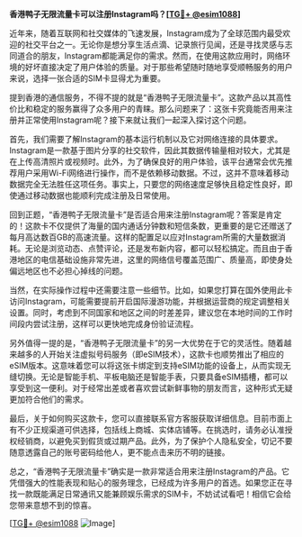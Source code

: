 **香港鸭子无限流量卡可以注册Instagram吗？[[TG💪+ @esim1088](https://t.me/s/esim1088)]**

近年来，随着互联网和社交媒体的飞速发展，Instagram成为了全球范围内最受欢迎的社交平台之一。无论你是想分享生活点滴、记录旅行见闻，还是寻找灵感与志同道合的朋友，Instagram都能满足你的需求。然而，在使用这款应用时，网络环境的好坏直接决定了用户体验的质量。对于那些希望随时随地享受顺畅服务的用户来说，选择一张合适的SIM卡显得尤为重要。

提到香港的通信服务，不得不提的就是“香港鸭子无限流量卡”。这款产品以其高性价比和稳定的服务赢得了众多用户的青睐。那么问题来了：这张卡究竟能否用来注册并正常使用Instagram呢？接下来就让我们一起深入探讨这个问题。

首先，我们需要了解Instagram的基本运行机制以及它对网络连接的具体要求。Instagram是一款基于图片分享的社交软件，因此其数据传输量相对较大，尤其是在上传高清照片或视频时。此外，为了确保良好的用户体验，该平台通常会优先推荐用户采用Wi-Fi网络进行操作，而不是依赖移动数据。不过，这并不意味着移动数据完全无法胜任这项任务。事实上，只要您的网络速度足够快且稳定性良好，即使通过移动数据也能顺利完成注册及日常使用。

回到正题，“香港鸭子无限流量卡”是否适合用来注册Instagram呢？答案是肯定的！这款卡不仅提供了海量的国内通话分钟数和短信条数，更重要的是它还赠送了每月高达数百GB的高速流量。这样的配置足以应对Instagram所需的大量数据消耗。无论是浏览动态、点赞评论，还是发布新内容，都可以轻松搞定。而且由于香港地区的电信基础设施非常先进，这里的网络信号覆盖范围广、质量高，即使身处偏远地区也不必担心掉线的问题。

当然，在实际操作过程中还需要注意一些细节。比如，如果您打算在国外使用此卡访问Instagram，可能需要提前开启国际漫游功能，并根据运营商的规定调整相关设置。同时，考虑到不同国家和地区之间的时差差异，建议您在本地时间的工作时间段内尝试注册，这样可以更快地完成身份验证流程。

另外值得一提的是，“香港鸭子无限流量卡”的另一大优势在于它的灵活性。随着越来越多的人开始关注虚拟号码服务（即eSIM技术），这款卡也顺势推出了相应的eSIM版本。这意味着您可以将这张卡绑定到支持eSIM功能的设备上，从而实现无缝切换。无论是智能手机、平板电脑还是智能手表，只要具备eSIM插槽，都可以享受到这一便利。对于经常出差或者喜欢尝试新鲜事物的朋友而言，这种形式无疑更加符合他们的需求。

最后，关于如何购买这款卡，您可以直接联系官方客服获取详细信息。目前市面上有不少正规渠道可供选择，包括线上商城、实体店铺等。在挑选时，请务必认准授权经销商，以避免买到假货或过期产品。此外，为了保护个人隐私安全，切记不要随意透露自己的账号密码给他人，更不能点击来历不明的链接。

总之，“香港鸭子无限流量卡”确实是一款非常适合用来注册Instagram的产品。它凭借强大的性能表现和贴心的服务理念，已经成为许多用户的首选。如果您正在寻找一款既能满足日常通讯又能兼顾娱乐需求的SIM卡，不妨试试看吧！相信它会给您带来意想不到的惊喜。

[[TG💪+ @esim1088](https://t.me/s/esim1088) ![Image](https://i.postimg.cc/4NQfJmqS/Snipaste-2025-05-13-00-14-12.png)]